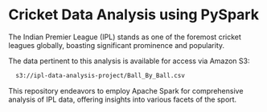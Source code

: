 
# Cricket Data Analysis using PySpark

The Indian Premier League (IPL) stands as one of the foremost cricket leagues globally, boasting significant prominence and popularity.

The data pertinent to this analysis is available for access via Amazon S3:

```bash
  s3://ipl-data-analysis-project/Ball_By_Ball.csv
```

This repository endeavors to employ Apache Spark for comprehensive analysis of IPL data, offering insights into various facets of the sport.

